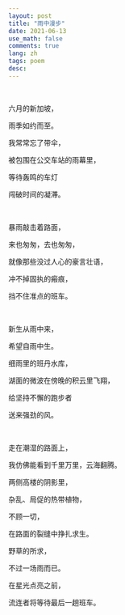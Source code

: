 ```yaml
---
layout: post
title: "雨中漫步"
date: 2021-06-13
use_math: false
comments: true
lang: zh
tags: poem
desc: 
---
```


<br>

六月的新加坡，

雨季如约而至。

我常常忘了带伞，

被包围在公交车站的雨幕里，

等待轰鸣的车灯

闯破时间的凝滞。

<br>

暴雨敲击着路面，

来也匆匆，去也匆匆，

就像那些没过人心的豪言壮语，

冲不掉固执的瘢痕，

挡不住准点的班车。

<br>

新生从雨中来，

希望自雨中生。

细雨里的班丹水库，

湖面的微波在傍晚的积云里飞翔，

给坚持不懈的跑步者

送来强劲的风。

<br>

走在潮湿的路面上，

我仿佛能看到千里万里，云海翻腾。

两侧高楼的阴影里，

杂乱、局促的热带植物，

不顾一切，

在路面的裂缝中挣扎求生。

野草的所求，

不过一场雨而已。

在星光点亮之前，

流连者将等待最后一趟班车。



